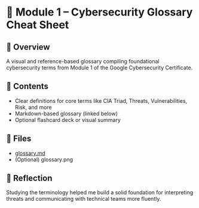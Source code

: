 # 🧠 Module 1 – Cybersecurity Glossary Cheat Sheet

## 📌 Overview
A visual and reference-based glossary compiling foundational cybersecurity terms from Module 1 of the Google Cybersecurity Certificate.

## 🔐 Contents
- Clear definitions for core terms like CIA Triad, Threats, Vulnerabilities, Risk, and more
- Markdown-based glossary (linked below)
- Optional flashcard deck or visual summary

## 📁 Files
- [glossary.md](https://github.com/CJA-Cyberhack24/Google-Cybersecurity-Training-Portfolio/blob/7c70d7a13144bf2aa489f705e55280d07a07716b/Foundations-of-Cybersecurity/glossary.md)
- (Optional) glossary.png

## 💬 Reflection
Studying the terminology helped me build a solid foundation for interpreting threats and communicating with technical teams more fluently.
